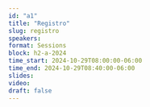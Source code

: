 ```yaml
---
id: "a1"
title: "Registro"
slug: registro
speakers:
format: Sessions
block: h2-a-2024
time_start: 2024-10-29T08:00:00-06:00
time_end: 2024-10-29T08:40:00-06:00
slides: 
video: 
draft: false
---
```


